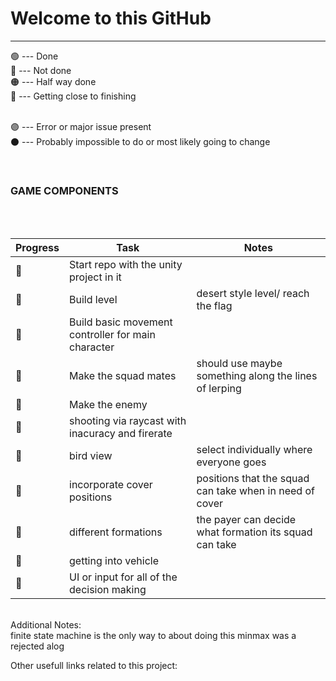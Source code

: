 # Welcome to this GitHub # 

- - - -



🟢 --- Done<br/>
🔴 --- Not done<br/>
🟠 --- Half way done<br/>
🔵 --- Getting close to finishing<br/><br/>


🟣 --- Error or major issue present <br/>
⚫ --- Probably impossible to do or most likely going to change <br/>

<br/>

### GAME COMPONENTS
<br/><br/>



| Progress    | Task        | Notes   |     
| ----------- | ----------- | -----------   |
| 🔴 |Start repo with the unity project in it ||
| 🔴 |Build level | desert style level/ reach the flag |
| 🔴 |Build basic movement controller for main character |  |
| 🔴 |Make the squad mates | should use maybe something along the lines of lerping |
| 🔴 |Make the enemy |  |
| 🔴 |shooting via raycast with inacuracy and firerate |  |
| 🔴 |bird view | select individually where everyone goes |
| 🔴 |incorporate cover positions | positions that the squad can take when in need of cover |
| 🔴 |different formations | the payer can decide what formation its squad can take |
| 🔴 |getting into vehicle |  |
| 🔴 |UI or input for all of the decision making |  |

<br/>
Additional Notes:<br/>
finite state machine is the only way to about doing this  
minmax was a rejected alog  


Other usefull links related to this project:<br/>




